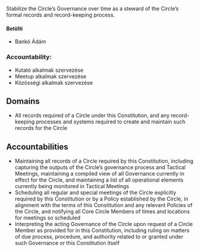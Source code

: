 Stabilize the Circle’s Governance over time as a steward of the Circle’s formal records and record-keeping process.

#### Betölti
 - Bankó Ádám

### Accountability:
 - Kutató alkalmak szervezése
 - Meetup alkalmak szervezése
 - Közösségi alkalmak szervezése

## Domains
- All records required of a Circle under this Constitution, and any record-keeping processes and systems required to create and maintain such records for the Circle


## Accountabilities
- Maintaining all records of a Circle required by this Constitution, including capturing the outputs of the Circle’s governance process and Tactical Meetings, maintaining a compiled view of all Governance currently in effect for the Circle, and maintaining a list of all operational elements currently being monitored in Tactical Meetings
- Scheduling all regular and special meetings of the Circle explicitly required by this Constitution or by a Policy established by the Circle, in alignment with the terms of this Constitution and any relevant Policies of the Circle, and notifying all Core Circle Members of times and locations for meetings so scheduled
- Interpreting the acting Governance of the Circle upon request of a Circle Member as provided for in this Constitution, including ruling on matters of due process, procedure, and authority related to or granted under such Governance or this Constitution itself
